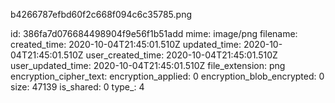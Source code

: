 b4266787efbd60f2c668f094c6c35785.png

id: 386fa7d076684498904f9e56f1b51add
mime: image/png
filename: 
created_time: 2020-10-04T21:45:01.510Z
updated_time: 2020-10-04T21:45:01.510Z
user_created_time: 2020-10-04T21:45:01.510Z
user_updated_time: 2020-10-04T21:45:01.510Z
file_extension: png
encryption_cipher_text: 
encryption_applied: 0
encryption_blob_encrypted: 0
size: 47139
is_shared: 0
type_: 4